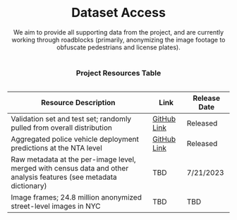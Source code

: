 <div style="display:flex; flex-direction: column; align-items: center; max-width: 600px">
<br>
<h1 style="text-align: center;">Dataset Access</h1>

<div style="text-align: center; max-width: 900px;">
We aim to provide all supporting data from the project, and are currently working through roadblocks (primarily, anonymizing the image footage to obfuscate pedestrians and license plates). 
</div>
<br>
<h3 style="text-align: center;">Project Resources Table</h3>


| Resource Description                                                                                              | Link                                                                                                                                       | Release Date |
|-------------------------------------------------------------------------------------------------------------------|--------------------------------------------------------------------------------------------------------------------------------------------|--------------|
| Validation set and test set; randomly pulled from overall distribution                                            | [GitHub Link](https://github.com/mattwfranchi/police-deployment-patterns)                                                                  | Released     |
| Aggregated police vehicle deployment predictions at the NTA level                                                 | [GitHub Link](https://github.com/mattwfranchi/police-deployment-patterns/blob/main/data_for_release/neighborhood_aggregated_data.csv)      | Released     |
| Raw metadata at the per-image level, merged with census data and other analysis features (see metadata dictionary)| TBD                                                                                                                                        | 7/21/2023    |
| Image frames; 24.8 million anonymized street-level images in NYC                                                  | TBD                                                                                                                                        | TBD          |

</div>
